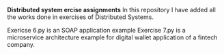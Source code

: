 **Distributed system ercise assignments**
In this repository I have added all the works done in exercises of Distributed Systems.

Exericse 6.py is an SOAP application example
Exercise 7.py is a microservice architecture example for digital wallet application of a fintech company.
